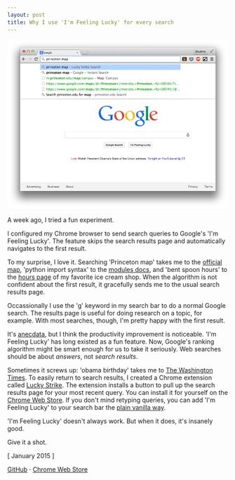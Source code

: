 ```yaml
---
layout: post
title: Why I use 'I'm Feeling Lucky' for every search
---
```


![](/static/im-feeling-lucky/screenshot.png)

A week ago, I tried a fun experiment.

I configured my Chrome browser to send search queries to Google's 'I'm Feeling Lucky'. The feature skips the search results page and automatically navigates to the first result.

To my surprise, I love it. Searching 'Princeton map' takes me to the [official map](http://m.princeton.edu/map/campus), 'python import syntax' to the [modules docs](https://docs.python.org/2/tutorial/modules.html), and 'bent spoon hours' to the [hours page](http://www.thebentspoon.net/BENTSPOON/hours.html) of my favorite ice cream shop. When the algorithm is not confident about the first result, it gracefully sends me to the usual search results page.

Occassionally I use the 'g' keyword in my search bar to do a normal Google search. The results page is useful for doing research on a topic, for example. With most searches, though, I'm pretty happy with the first result.

It's [anecdata](http://www.urbandictionary.com/define.php?term=anecdata), but I think the productivity improvement is noticeable. 'I'm Feeling Lucky' has long existed as a fun feature. Now, Google's ranking algorithm might be smart enough for us to take it seriously. Web searches should be about _answers_, not _search results_.

Sometimes it screws up: 'obama birthday' takes me to [The Washington Times](http://www.washingtontimes.com/news/2014/aug/7/russians-mock-obama-with-racist-birthday-message-p/). To easily return to search results, I created a Chrome extension called [Lucky Strike](https://github.com/shbhrsaha/lucky-strike). The extension installs a button to pull up the search results page for your most recent query. You can install it for yourself on the [Chrome Web Store](https://chrome.google.com/webstore/detail/lucky-strike/heijciabceepcblmjfndmmkmacnfniom?hl=en). If you don't mind retyping queries, you can add 'I'm Feeling Lucky' to your search bar the [plain vanilla way](https://coderwall.com/p/062lng/make-i-m-feeling-lucky-your-default-chrome-search).

'I'm Feeling Lucky' doesn't always work. But when it does, it's insanely good.

Give it a shot.

[ January 2015 ]

[GitHub](https://github.com/shbhrsaha/lucky-strike)
&sdot;
[Chrome Web Store](https://chrome.google.com/webstore/detail/lucky-strike/heijciabceepcblmjfndmmkmacnfniom?hl=en)
